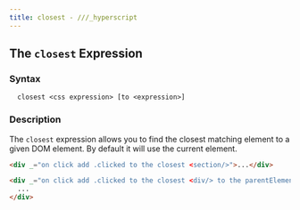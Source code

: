 ```yaml
---
title: closest - ///_hyperscript
---
```


## The `closest` Expression

### Syntax

```ebnf
  closest <css expression> [to <expression>]
```

### Description

The `closest` expression allows you to find the closest matching element to a given DOM element. By default
it will use the current element.

```html
<div _="on click add .clicked to the closest <section/>">...</div>

<div _="on click add .clicked to the closest <div/> to the parentElement of me">
  ...
</div>
```
